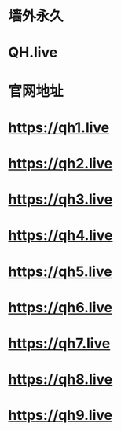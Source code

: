 # 墙外永久
# QH.live
# 官网地址
# https://qh1.live
# https://qh2.live
# https://qh3.live
# https://qh4.live
# https://qh5.live
# https://qh6.live
# https://qh7.live
# https://qh8.live
# https://qh9.live
